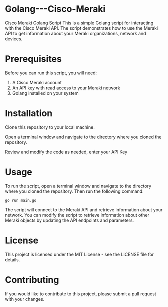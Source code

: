# Golang---Cisco-Meraki
Cisco Meraki Golang Script
This is a simple Golang script for interacting with the Cisco Meraki API. The script demonstrates how to use the Meraki API to get information about your Meraki organizations, network and devices.

# Prerequisites


Before you can run this script, you will need:

1. A Cisco Meraki account
2. An API key with read access to your Meraki network
3. Golang installed on your system

# Installation


Clone this repository to your local machine.

Open a terminal window and navigate to the directory where you cloned the repository.

Review and modify the code as needed, enter your API Key

# Usage


To run the script, open a terminal window and navigate to the directory where you cloned the repository. Then run the following command:

    go run main.go

The script will connect to the Meraki API and retrieve information about your network. You can modify the script to retrieve information about other Meraki objects by updating the API endpoints and parameters.

# License


This project is licensed under the MIT License - see the LICENSE file for details.

# Contributing


If you would like to contribute to this project, please submit a pull request with your changes.
